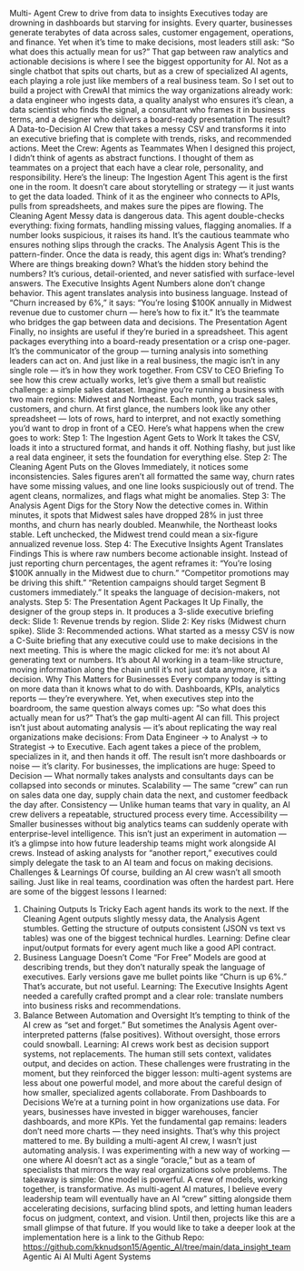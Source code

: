 
Multi- Agent Crew to drive from data to insights
Executives today are drowning in dashboards but starving for insights. Every quarter, businesses generate terabytes of data across sales, customer engagement, operations, and finance. Yet when it’s time to make decisions, most leaders still ask: “So what does this actually mean for us?”
That gap between raw analytics and actionable decisions is where I see the biggest opportunity for AI. Not as a single chatbot that spits out charts, but as a crew of specialized AI agents, each playing a role just like members of a real business team.
So I set out to build a project with CrewAI that mimics the way organizations already work:
a data engineer who ingests data,
a quality analyst who ensures it’s clean,
a data scientist who finds the signal,
a consultant who frames it in business terms, and
a designer who delivers a board-ready presentation
The result? A Data-to-Decision AI Crew that takes a messy CSV and transforms it into an executive briefing that is complete with trends, risks, and recommended actions.
Meet the Crew: Agents as Teammates
When I designed this project, I didn’t think of agents as abstract functions. I thought of them as teammates on a project that each have a clear role, personality, and responsibility.
Here’s the lineup:
The Ingestion Agent
This agent is the first one in the room. It doesn’t care about storytelling or strategy — it just wants to get the data loaded. Think of it as the engineer who connects to APIs, pulls from spreadsheets, and makes sure the pipes are flowing.
The Cleaning Agent
Messy data is dangerous data. This agent double-checks everything: fixing formats, handling missing values, flagging anomalies. If a number looks suspicious, it raises its hand. It’s the cautious teammate who ensures nothing slips through the cracks.
The Analysis Agent
This is the pattern-finder. Once the data is ready, this agent digs in: What’s trending? Where are things breaking down? What’s the hidden story behind the numbers? It’s curious, detail-oriented, and never satisfied with surface-level answers.
The Executive Insights Agent
Numbers alone don’t change behavior. This agent translates analysis into business language. Instead of “Churn increased by 6%,” it says: “You’re losing $100K annually in Midwest revenue due to customer churn — here’s how to fix it.” It’s the teammate who bridges the gap between data and decisions.
The Presentation Agent
Finally, no insights are useful if they’re buried in a spreadsheet. This agent packages everything into a board-ready presentation or a crisp one-pager. It’s the communicator of the group — turning analysis into something leaders can act on.
And just like in a real business, the magic isn’t in any single role — it’s in how they work together.
From CSV to CEO Briefing
To see how this crew actually works, let’s give them a small but realistic challenge: a simple sales dataset.
Imagine you’re running a business with two main regions: Midwest and Northeast. Each month, you track sales, customers, and churn. At first glance, the numbers look like any other spreadsheet — lots of rows, hard to interpret, and not exactly something you’d want to drop in front of a CEO.
Here’s what happens when the crew goes to work:
Step 1: The Ingestion Agent Gets to Work
It takes the CSV, loads it into a structured format, and hands it off. Nothing flashy, but just like a real data engineer, it sets the foundation for everything else.
Step 2: The Cleaning Agent Puts on the Gloves
Immediately, it notices some inconsistencies. Sales figures aren’t all formatted the same way, churn rates have some missing values, and one line looks suspiciously out of trend. The agent cleans, normalizes, and flags what might be anomalies.
Step 3: The Analysis Agent Digs for the Story
Now the detective comes in. Within minutes, it spots that Midwest sales have dropped 28% in just three months, and churn has nearly doubled. Meanwhile, the Northeast looks stable. Left unchecked, the Midwest trend could mean a six-figure annualized revenue loss.
Step 4: The Executive Insights Agent Translates Findings
This is where raw numbers become actionable insight. Instead of just reporting churn percentages, the agent reframes it:
“You’re losing $100K annually in the Midwest due to churn.”
“Competitor promotions may be driving this shift.”
“Retention campaigns should target Segment B customers immediately.”
It speaks the language of decision-makers, not analysts.
Step 5: The Presentation Agent Packages It Up
Finally, the designer of the group steps in. It produces a 3-slide executive briefing deck:
Slide 1: Revenue trends by region.
Slide 2: Key risks (Midwest churn spike).
Slide 3: Recommended actions.
What started as a messy CSV is now a C-Suite briefing that any executive could use to make decisions in the next meeting.
This is where the magic clicked for me: it’s not about AI generating text or numbers. It’s about AI working in a team-like structure, moving information along the chain until it’s not just data anymore, it’s a decision.
Why This Matters for Businesses
Every company today is sitting on more data than it knows what to do with. Dashboards, KPIs, analytics reports — they’re everywhere. Yet, when executives step into the boardroom, the same question always comes up: “So what does this actually mean for us?”
That’s the gap multi-agent AI can fill. This project isn’t just about automating analysis — it’s about replicating the way real organizations make decisions:
From Data Engineer → to Analyst → to Strategist → to Executive.
Each agent takes a piece of the problem, specializes in it, and then hands it off.
The result isn’t more dashboards or noise — it’s clarity.
For businesses, the implications are huge:
Speed to Decision — What normally takes analysts and consultants days can be collapsed into seconds or minutes.
Scalability — The same “crew” can run on sales data one day, supply chain data the next, and customer feedback the day after.
Consistency — Unlike human teams that vary in quality, an AI crew delivers a repeatable, structured process every time.
Accessibility — Smaller businesses without big analytics teams can suddenly operate with enterprise-level intelligence.
This isn’t just an experiment in automation — it’s a glimpse into how future leadership teams might work alongside AI crews. Instead of asking analysts for “another report,” executives could simply delegate the task to an AI team and focus on making decisions.
Challenges & Learnings
Of course, building an AI crew wasn’t all smooth sailing. Just like in real teams, coordination was often the hardest part. Here are some of the biggest lessons I learned:
1. Chaining Outputs Is Tricky
Each agent hands its work to the next. If the Cleaning Agent outputs slightly messy data, the Analysis Agent stumbles. Getting the structure of outputs consistent (JSON vs text vs tables) was one of the biggest technical hurdles.
Learning: Define clear input/output formats for every agent much like a good API contract.
2. Business Language Doesn’t Come “For Free”
Models are good at describing trends, but they don’t naturally speak the language of executives. Early versions gave me bullet points like “Churn is up 6%.” That’s accurate, but not useful.
Learning: The Executive Insights Agent needed a carefully crafted prompt and a clear role: translate numbers into business risks and recommendations.
3. Balance Between Automation and Oversight
It’s tempting to think of the AI crew as “set and forget.” But sometimes the Analysis Agent over-interpreted patterns (false positives). Without oversight, those errors could snowball.
Learning: AI crews work best as decision support systems, not replacements. The human still sets context, validates output, and decides on action.
These challenges were frustrating in the moment, but they reinforced the bigger lesson: multi-agent systems are less about one powerful model, and more about the careful design of how smaller, specialized agents collaborate.
From Dashboards to Decisions
We’re at a turning point in how organizations use data. For years, businesses have invested in bigger warehouses, fancier dashboards, and more KPIs. Yet the fundamental gap remains: leaders don’t need more charts — they need insights.
That’s why this project mattered to me. By building a multi-agent AI crew, I wasn’t just automating analysis. I was experimenting with a new way of working — one where AI doesn’t act as a single “oracle,” but as a team of specialists that mirrors the way real organizations solve problems.
The takeaway is simple:
One model is powerful.
A crew of models, working together, is transformative.
As multi-agent AI matures, I believe every leadership team will eventually have an AI “crew” sitting alongside them accelerating decisions, surfacing blind spots, and letting human leaders focus on judgment, context, and vision.
Until then, projects like this are a small glimpse of that future.
If you would like to take a deeper look at the implementation here is a link to the Github Repo: https://github.com/kknudson15/Agentic_AI/tree/main/data_insight_team
Agentic Ai
AI
Multi Agent Systems
